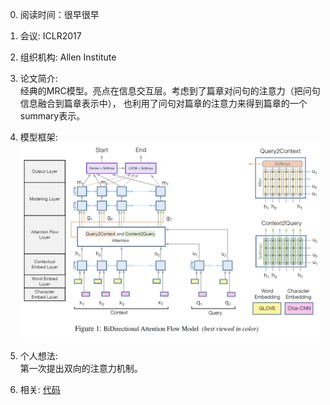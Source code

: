 0. 阅读时间：很早很早  

1. 会议: ICLR2017  

2. 组织机构: Allen Institute  

3. 论文简介:   
经典的MRC模型。亮点在信息交互层。考虑到了篇章对问句的注意力（把问句信息融合到篇章表示中），
也利用了问句对篇章的注意力来得到篇章的一个summary表示。


4. 模型框架:  
![image](https://github.com/dengyuning/paper-reading-notes/blob/master/paper_pictures/BiDAF.png?raw=true)

5. 个人想法:  
第一次提出双向的注意力机制。

6. 相关:
[代码](https://github.com/allenai/bi-att-flow)
